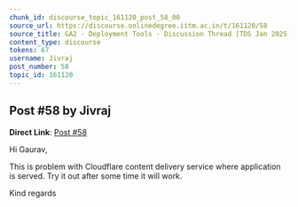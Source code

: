 ```yaml
---
chunk_id: discourse_topic_161120_post_58_00
source_url: https://discourse.onlinedegree.iitm.ac.in/t/161120/58
source_title: GA2 - Deployment Tools - Discussion Thread [TDS Jan 2025]
content_type: discourse
tokens: 67
username: Jivraj
post_number: 58
topic_id: 161120
---
```


## Post #58 by Jivraj

**Direct Link**: [Post #58](https://discourse.onlinedegree.iitm.ac.in/t/161120/58)

Hi Gaurav,

This is problem with Cloudflare content delivery service where application is served. Try it out after some time it will work.

Kind regards

